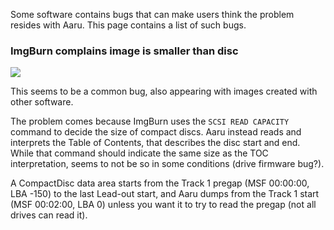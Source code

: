 Some software contains bugs that can make users think the problem resides with Aaru. This page contains a list of such
bugs.

### ImgBurn complains image is smaller than disc

![](https://i.imgur.com/ddAM1YS.png)

This seems to be a common bug, also appearing with images created with other software.

The problem comes because ImgBurn uses the `SCSI READ CAPACITY` command to decide the size of compact discs. Aaru
instead reads and interprets the Table of Contents, that describes the disc start and end. While that command should
indicate the same size as the TOC interpretation, seems to not be so in some conditions (drive firmware bug?).

A CompactDisc data area starts from the Track 1 pregap (MSF 00:00:00, LBA -150) to the last Lead-out start, and Aaru
dumps from the Track 1 start (MSF 00:02:00, LBA 0) unless you want it to try to read the pregap (not all drives can read
it).
